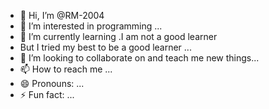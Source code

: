 - 👋 Hi, I’m @RM-2004
- 👀 I’m interested in programming ...
- 🌱 I’m currently learning .I am not a good learner
- But I tried my best to be a good learner ...
- 💞️ I’m looking to collaborate on and teach me new things...
- 📫 How to reach me ...
- 😄 Pronouns: ...
- ⚡ Fun fact: ...

<!---
RM-2004/RM-2004 is a ✨ special ✨ repository because its `README.md` (this file) appears on your GitHub profile.
You can click the Preview link to take a look at your changes.
--->
